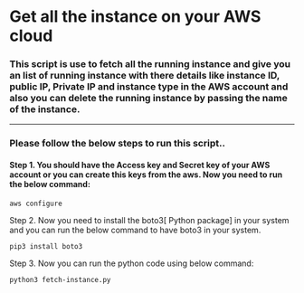 # Get all the instance on your AWS cloud

### This script is use to fetch all the running instance  and give you an list of running instance with there details like instance ID, public IP, Private IP and instance type in the AWS account and also you can  delete the running instance by passing the name of the instance. 
------

### Please follow the below steps to run this script..

#### Step 1. You should have the Access key and Secret key of your AWS account or you can create this keys from the aws. Now you need to run the below command:


```
aws configure

````
Step 2. Now you need to install the boto3[ Python package] in your system and you can run the below command to have boto3 in your system.

```
pip3 install boto3
```

Step 3. Now you can run the python code using below command:

```
python3 fetch-instance.py
```